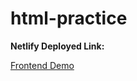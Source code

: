 # html-practice

**Netlify Deployed Link:**

[Frontend Demo](https://serene-panini-3ccb2b.netlify.app/)
